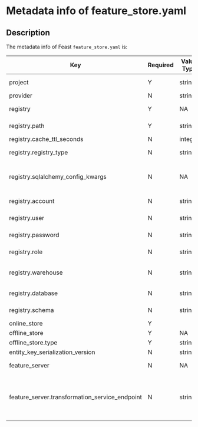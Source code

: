 # Metadata info of feature_store.yaml

## Description

The metadata info of Feast `feature_store.yaml` is:

| Key | Required | Value Type |Definition |
| ------------------------|---------------------|------------------------|------------------------| 
| project   | Y | string | name of the project |
| provider  | N | string |  |
| registry  | Y | NA | definition of registry |
| registry.path | Y | string | URI of storing registry data |
| registry.cache_ttl_seconds | N | integer | |
| registry.registry_type | N | string | type of registry server |
| registry.sqlalchemy_config_kwargs | N | NA | kwargs configuration for sql registry server|
| registry.account  | N | string | cloud account type |
| registry.user   | N | string | cloud login account |
| registry.password | N | string | cloud login password |
| registry.role    | N | string | cloud login account role |
| registry.warehouse | N | string | snowflake warehouse name |
| registry.database | N | string | snowflake db name |
| registry.schema   | N | string | snowflake schema name |
| online_store  | Y | | |
| offline_store  | Y | NA | | |
| offline_store.type | Y | string | storage type | 
| entity_key_serialization_version | N | string | |
| feature_server | N | NA | config of feature server |
| feature_server.transformation_service_endpoint | N | string | python transformation server endpoint for Go feature server |

